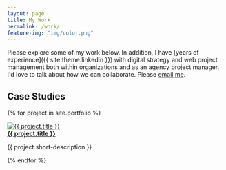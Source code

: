 ```yaml
---
layout: page
title: My Work
permalink: /work/
feature-img: "img/color.png"
---
```


Please explore some of my work below. In addition, I have [years of experience]({{ site.theme.linkedin }}) with digital strategy and web project management both within organizations and as an agency project manager. I'd love to talk about how we can collaborate. Please [email me](mailto:alex@abcreations.co).

## Case Studies

{% for project in site.portfolio %}
<div class="project">
  <div class="project-thumb">
    <a href="{{ project.url | prepend: site.baseurl }}">
      <img src="/{{ project.thumbnail-path }}" alt="{{ project.title }}"/>
    </a>
  </div>
  <div class="project-description">
    <a href="{{ project.url | prepend: site.baseurl }}"><strong>{{ project.title }}</strong></a>
    <p>{{ project.short-description }}</p>
  </div>
</div>
{% endfor %}